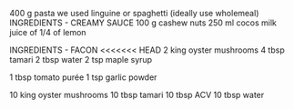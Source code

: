 400 g pasta we used linguine or spaghetti (ideally use wholemeal)
INGREDIENTS - CREAMY SAUCE
100 g cashew nuts
250 ml cocos milk
juice of 1/4 of lemon

INGREDIENTS - FACON
<<<<<<< HEAD
2 king oyster mushrooms
4 tbsp tamari
2 tbsp water
2 tsp maple syrup

1 tbsp tomato purée
1 tsp garlic powder

10 king oyster mushrooms
10 tbsp tamari
10 tbsp ACV
10 tbsp water
